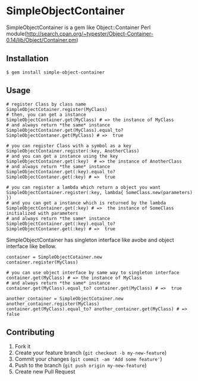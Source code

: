 # SimpleObjectContainer

SimpleObjectContainer is a gem like Object::Container Perl module(http://search.cpan.org/~typester/Object-Container-0.14/lib/Object/Container.pm)

## Installation

    $ gem install simple-object-container

## Usage

    # register Class by class name
    SimpleObjectCotainer.register(MyClass)
    # then, you can get a instance
    SimpleObjectContainer.get(MyClass) # => the instance of MyClass
	# and always return *the same* instance
	SimpleObjectContainer.get(MyClass).equal_to? SimpleObjectContaner.get(MyClass) # =>  true

    # you can register Class with a symbol as a key
    SimpleObjectContainer.register(:key, AnotherClass)
    # and you can get a instance using the key
    SimpleObjectContainer.get(:key)  # => the instance of AnotherClass
	# and always return *the same* instance
	SimpleObjectContainer.get(:key).equal_to? SimpleObjectContaner.get(:key) # =>  true
    
    # you can register a lambda which return a object you want
    SimpleObjectContainer.register(:key, lambda{ SomeClass.new(parameters) })
    # and you can get a instance which is returned by the lambda
    SimpleObjectContainer.get(:key) # =>  the instance of SomeClass initialized with parameters
	# and always return *the same* instance
	SimpleObjectContainer.get(:key).equal_to? SimpleObjectContaner.get(:key) # =>  true

SimpleObjectContainer has singleton interface like avobe and object interface like bellow.

    container = SimpleObjectCotainer.new
    container.register(MyClass)

	# you can use object interface by same way to singleton interface
    container.get(MyClass) # => the instance of MyClass
	# and always return *the same* instance
	container.get(MyClass).equal_to? container.get(MyClass) # =>  true

    another_container = SimpleObjectCotainer.new
    another_container.register(MyClass)
    container.get(MyClass).equal_to? another_container.get(MyClass) # =>  false


## Contributing

1. Fork it
2. Create your feature branch (`git checkout -b my-new-feature`)
3. Commit your changes (`git commit -am 'Add some feature'`)
4. Push to the branch (`git push origin my-new-feature`)
5. Create new Pull Request
